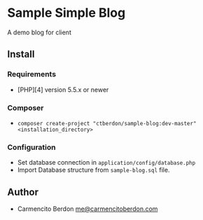 # Sample Simple Blog

A demo blog for client

## Install

### Requirements

- [PHP][4] version 5.5.x or newer

### Composer

- `composer create-project "ctberdon/sample-blog:dev-master" <installation_directory>`

### Configuration

- Set database connection in `application/config/database.php`
- Import Database structure from `sample-blog.sql` file.

## Author

- Carmencito Berdon <me@carmencitoberdon.com>